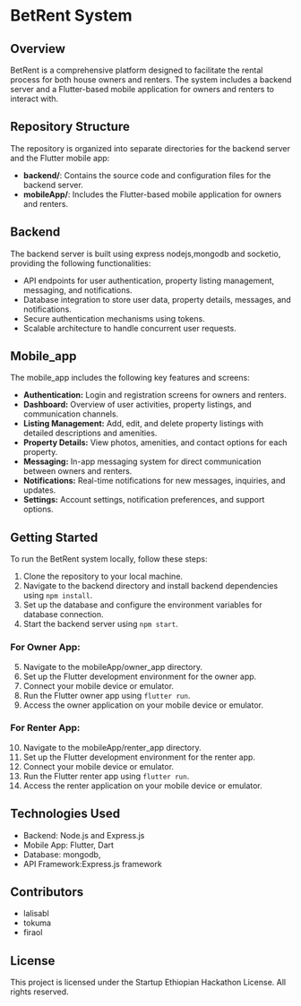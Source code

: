 # BetRent System

## Overview

BetRent is a comprehensive platform designed to facilitate the rental process for both house owners and renters. The system includes a backend server and a Flutter-based mobile application for owners and renters to interact with.

## Repository Structure

The repository is organized into separate directories for the backend server and the Flutter mobile app:

- **backend/**: Contains the source code and configuration files for the backend server.
- **mobileApp/**: Includes the Flutter-based mobile application for owners and renters.

## Backend

The backend server is built using express nodejs,mongodb and socketio, providing the following functionalities:

- API endpoints for user authentication, property listing management, messaging, and notifications.
- Database integration to store user data, property details, messages, and notifications.
- Secure authentication mechanisms using tokens.
- Scalable architecture to handle concurrent user requests.

## Mobile_app

The mobile_app  includes the following key features and screens:

- **Authentication:** Login and registration screens for owners and renters.
- **Dashboard:** Overview of user activities, property listings, and communication channels.
- **Listing Management:** Add, edit, and delete property listings with detailed descriptions and amenities.
- **Property Details:** View photos, amenities, and contact options for each property.
- **Messaging:** In-app messaging system for direct communication between owners and renters.
- **Notifications:** Real-time notifications for new messages, inquiries, and updates.
- **Settings:** Account settings, notification preferences, and support options.


## Getting Started

To run the BetRent system locally, follow these steps:

1. Clone the repository to your local machine.
2. Navigate to the backend directory and install backend dependencies using `npm install`.
3. Set up the database and configure the environment variables for database connection.
4. Start the backend server using `npm start`.

### For Owner App:

5. Navigate to the mobileApp/owner_app directory.
6. Set up the Flutter development environment for the owner app.
7. Connect your mobile device or emulator.
8. Run the Flutter owner app using `flutter run`.
9. Access the owner application on your mobile device or emulator.

### For Renter App:

10. Navigate to the mobileApp/renter_app directory.
11. Set up the Flutter development environment for the renter app.
12. Connect your mobile device or emulator.
13. Run the Flutter renter app using `flutter run`.
14. Access the renter application on your mobile device or emulator.


## Technologies Used

- Backend: Node.js and Express.js 
- Mobile App: Flutter, Dart
- Database: mongodb,
- API Framework:Express.js framework

## Contributors

- lalisabl
- tokuma
- firaol

## License

This project is licensed under the Startup Ethiopian Hackathon License. All rights reserved.
